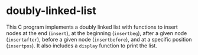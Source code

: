 # doubly-linked-list
This C program implements a doubly linked list with functions to insert nodes at the end (`insert`), at the beginning (`insertbeg`), after a given node (`insertafter`), before a given node (`insertbefore`), and at a specific position (`insertpos`). It also includes a `display` function to print the list.
